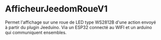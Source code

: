 # AfficheurJeedomRoueV1
Permet l'affichage sur une roue de LED type WS2812B d'une action envoyé à partir du plugin Jeeduino. Via un ESP32 connecté au WIFI et un arduino qui communiquent ensembles.




